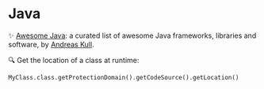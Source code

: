 # Java

:sparkles:  [Awesome Java](https://github.com/akullpp/awesome-java): a curated list of awesome Java frameworks, libraries and software, by [Andreas Kull](https://github.com/akullpp).

:mag: Get the location of a class at runtime:
```
MyClass.class.getProtectionDomain().getCodeSource().getLocation()
```
